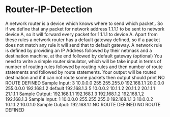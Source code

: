 Router-IP-Detection
===================

A network router is a device which knows where to send which packet,. So if we define that any packet for network address 1.1.1.1 to be sent to network device A, so it will forward every packet for 1.1.1.1 to device A. Apart from these rules a network router has a default gateway defined, so if a packet does not match any rule it will send that to default gateway.  A network rule is defined by providing an IP Address followed by their netmask and a destination machine, at the end followed by default gateway (optional)  You need to write a simple router simulator, which will be take input in terms of number of routing rules followed by routing rules and then number of route statements and followed by route statements. Your output will be routed destination and if it can not route some packets then output should print NO ROUTE DEFINED  Sample Input: 3 10.0.0.0 255.255.255.0 192.168.1.1 20.0.0.0 255.0.0.0 192.168.1.2 default 192.168.1.3 5 10.0.0.2 10.1.1.2 20.1.1.2 20.1.1.1 21.1.1.1  Sample Output: 192.168.1.1 192.168.1.3 192.168.1.2 192.168.1,2 192.168.1.3  Sample Input: 1 10.0.0.0 255.255.255.0 192.168.1.1 3 10.0.0.2 10.1.1.2 10.0.1.0  Sample Output: 192.168.1.1 NO ROUTE DEFINED NO ROUTE DEFINED